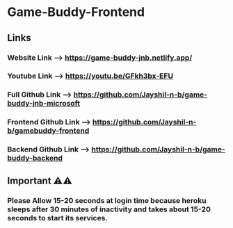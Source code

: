 # Game-Buddy-Frontend

## Links

### Website Link --> https://game-buddy-jnb.netlify.app/
### Youtube Link --> https://youtu.be/GFkh3bx-EFU
### Full Github Link --> https://github.com/Jayshil-n-b/game-buddy-jnb-microsoft
### Frontend Github Link --> https://github.com/Jayshil-n-b/gamebuddy-frontend
### Backend Github Link --> https://github.com/Jayshil-n-b/game-buddy-backend

## Important ⚠️⚠️

### Please Allow 15-20 seconds at login time because heroku sleeps after 30 minutes of inactivity and takes about 15-20 seconds to start its services.
